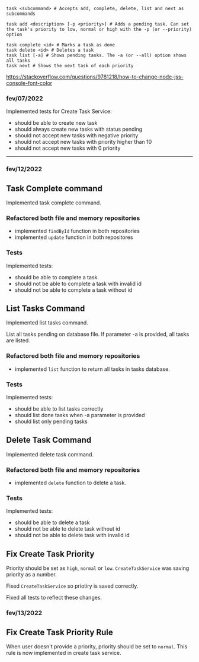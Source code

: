 ```
task <subcommand> # Accepts add, complete, delete, list and next as subcommands

task add <description> [-p <priority>] # Adds a pending task. Can set the task's priority to low, normal or high with the -p (or --priority) option

task complete <id> # Marks a task as done
task delete <id> # Deletes a task
task list [-a] # Shows pending tasks. The -a (or --all) option shows all tasks
task next # Shows the next task of each priority
```

https://stackoverflow.com/questions/9781218/how-to-change-node-jss-console-font-color

### fev/07/2022

Implemented tests for Create Task Service:

- should be able to create new task
- should always create new tasks with status pending
- should not accept new tasks with negative priority
- should not accept new tasks with priority higher than 10
- should not accept new tasks with 0 priority

---

### fev/12/2022

## Task Complete command

Implemented task complete command.

### Refactored both file and memory repositories

- implemented `findById` function in both repositories
- implemented `update` function in both repositores

### Tests

Implemented tests:

- should be able to complete a task
- should not be able to complete a task with invalid id
- should not be able to complete a task without id

## List Tasks Command

Implemented list tasks command.

List all tasks pending on database file. If parameter -a is provided, all tasks are listed.

### Refactored both file and memory repositories

- implemented `list` function to return all tasks in tasks database.

### Tests

Implemented tests:

- should be able to list tasks correctly
- should list done tasks when -a parameter is provided
- should list only pending tasks

## Delete Task Command

Implemented delete task command.

### Refactored both file and memory repositories

- implemented `delete` function to delete a task.

### Tests

Implemented tests:

- should be able to delete a task
- should not be able to delete task without id
- should not be able to delete task with invalid id

## Fix Create Task Priority

Priority should be set as `high`, `normal` or `low`. `CreateTaskService` was saving priority as a number.

Fixed `CreateTaskService` so priotiry is saved correctly.

Fixed all tests to reflect these changes.

### fev/13/2022

## Fix Create Task Priority Rule

When user doesn't provide a priority, priority should be set to `normal`.
This rule is now implemented in create task service.
